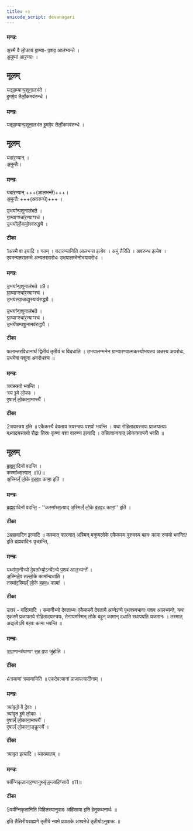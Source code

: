 ```yaml
---
title: ०३
unicode_script: devanagari
---
```



### मन्त्रः
अ॒स्मै वै लो॒काय॑ ग्रा॒म्याᳶ प॒शव॒ आल॑भ्यन्ते ।  
अ॒मुष्मा॑ आर॒ण्याः ।  
## मूलम् 

यद्ग्रा॒म्यान्प॒शूना॒लभ॑ते ।  
इ॒ममे॒व तैर्लो॒कमव॑रुन्धे ।  
### मन्त्रः
यद्ग्रा॒म्यान्प॒शूना॒लभ॑त इ॒ममे॒व तैर्लो॒कमव॑रुन्धे ।  

## मूलम् 
यदा॑र॒ण्यान् ।  
अ॒मुन्तैः।  
### मन्त्रः
यदा॑र॒ण्यान् +++(आलभन्ते)+++।  
अ॒मुन्तैः +++(अवरुन्धे)+++ ।  

उ॒भया᳚न्प॒शूनाल॑भते ।  
गा॒म्याꣳश्चा॑र॒ण्याꣳश्च॑ ।  
उ॒भयो᳚र्लो॒कयो॒रव॑रुद्ध्यै ।  

#### टीका

1अस्मै वा इयादि ॥ गतम् । यदारण्यानिति आलभन्त इत्येव । अमुं तैरिति । अवरुन्ध इत्येव । एवमन्यतरालम्भे अन्यतरावरोधः उभयालम्भेनोभयावरोधः ।  
### मन्त्रः
उ॒भया᳚न्प॒शूनाल॑भते ॥9॥  
ग्रा॒म्याꣳश्चा॑र॒ण्याꣳश्च॑ ।  
उ॒भय॑स्या॒न्नाद्य॒स्याव॑रुद्ध्यै ।  

उ॒भया᳚न्प॒शूनाल॑भते ।  
ग्रा॒म्याꣳश्चा॑र॒ण्याꣳश्च॑ ।  
उ॒भये॑षाम्पशू॒नामव॑रुद्ध्यै ।  

#### टीका
फलान्तरविधानार्थं द्वितीयं तृतीयं च विदधाति । उभयालम्भनेन ग्राम्यारण्यात्मकस्योभयस्य अन्नस्य अवरोधः, उभयेषां पशूनां अवरोधश्च ॥


### मन्त्रः
त्रय॑स्त्रयो भवन्ति ।  
त्रय॑ इ॒मे लो॒काः ।  
ए॒षाल्ँ लो॒काना॒माप्त्यै᳚ ।  
#### टीका

2त्रयस्त्रय इति ॥ एकैकस्यै देवताय त्रयस्त्रयः पशवो भवन्ति । यथा रोहितादयस्त्रयः प्राजापत्याः बभ्र्वादयस्त्रयो रौद्राः तिस्रः कृष्णा वशा वारुण्य इत्यादि । तत्त्रित्वान्वयात् लोकत्रयाप्त्यै भवति ॥

## मूलम् 
ब्र॒ह्म॒वा॒दिनो॑ वदन्ति ।  
कस्मा᳚थ्स॒त्यात् ॥10॥  
अ॒स्मिल्ँ लो॒के ब॒हव॒ᳵ कामा॒ इति॑ ।  
### मन्त्रः
ब्र॒ह्म॒वा॒दिनो॑ वदन्ति॒ - ''कस्मा᳚थ्स॒त्याद् अ॒स्मिल्ँ लो॒के ब॒हव॒ᳵ कामा॒'' इति॑ ।  

#### टीका

3ब्रह्मवादिन इत्यादि ॥ कस्मात् कारणात् अस्मिन् मनुष्यलोके एकैकस्य पुरुषस्य बहवः कामा रुचयो भवन्ति? इति ब्रह्मवादिनः पृच्छन्ति,

### मन्त्रः
यथ्स॑मा॒नीभ्यो॑ दे॒वता᳚भ्यो॒ऽन्ये᳚ऽन्ये प॒शव॑ आल॒भ्यन्ते᳚ ।  
अ॒स्मिन्ने॒व तल्लो॒के कामा᳚न्दधाति ।  
तस्मा॑द॒स्मिल्ँ लो॒के ब॒हव॒ᳵ कामाः᳚ ।  
#### टीका

उत्तरं - यदित्यादि । समानीभ्यो देवताभ्यः एकैकस्यै देवतायै अन्येऽन्ये पृथक्स्वभावाः पशव आलभ्यन्ते, यथा एकस्मै प्रजापतये रोहितादयस्त्रयः, तेनायमस्मिन् लोके बहून् कामान् दधाति स्थापयति यजमानः । तस्मात् अद्यत्वेऽपि बहवः कामा भवन्ति ॥


### मन्त्रः
त्र॒या॒णान्त्र॑याणाꣳ स॒ह व॒पा जु॑होति ।  

#### टीका

4त्रयाणां त्रयाणामिति ॥ एकदेवत्यानां प्राजापत्यादीनाम् ।  
### मन्त्रः
त्र्या॑वृतो॒ वै दे॒वाः ।  
त्र्या॑वृत इ॒मे लो॒काः ।  
ए॒षाल्ँ लो॒काना॒माप्त्यै᳚ ।  
ए॒षाल्ँ लो॒काना॒ङ्कॢप्त्यै᳚ ।    

#### टीका

त्र्यावृत इत्यादि । व्याख्यातम् ॥


### मन्त्रः
पर्य॑ग्निकृतानार॒ण्यानुथ्सृ॑ज॒न्त्यहिꣳ॑सायै ॥11॥  

#### टीका

5पर्यग्निकृतानिति विहितस्यानुवादः अहिंसाया इति हेतुकथनार्थः ॥


इति तैत्तिरीयब्राह्मणे तृतीये नवमे प्रपाठके अश्वमेधे तृतीयोऽनुवाकः ॥  
